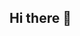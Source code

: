 ## Hi there 👋

<!--
**fauziahyari/fauziahyari** is a ✨ _special_ ✨ repository because its `README.md` (this file) appears on your GitHub profile.

Here are some ideas to get you started:

👋 Hi, I’m @fauziahyari
👀 I’m interested in cyber security
🌱 I’m currently learning STT Cipasung
💞️ I’m looking to collaborate on Project
📫 How to reach me fauziahyari414@gmail.com
😄 Pronouns: fau
⚡ Fun fact: Mr.generous
